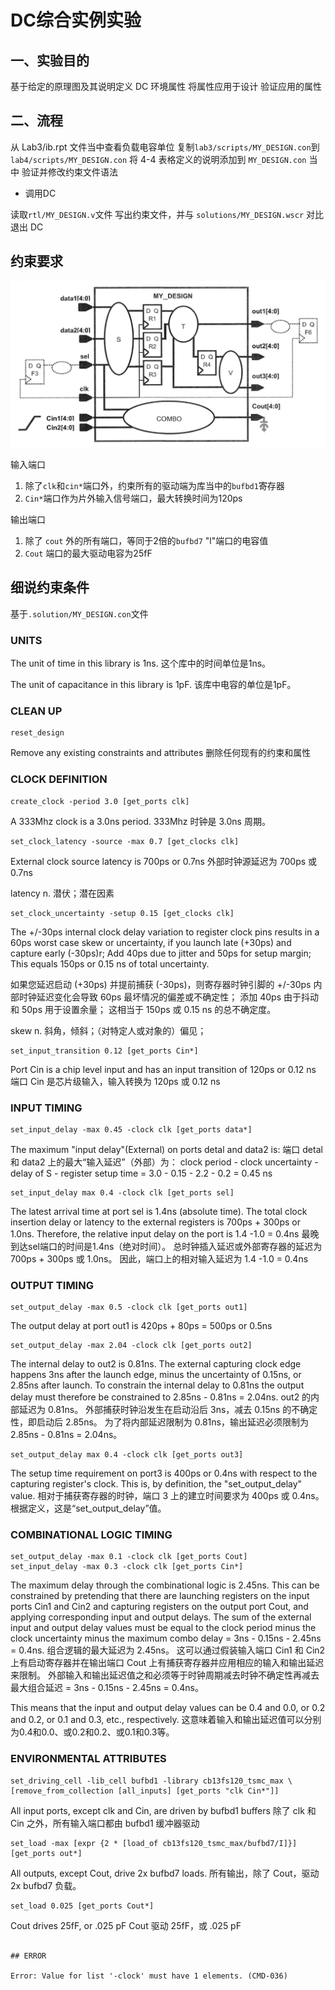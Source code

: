 # DC综合实例实验

## 一、实验目的

基于给定的原理图及其说明定义 DC 环境属性
将属性应用于设计
验证应用的属性

## 二、流程

从 Lab3/ib.rpt 文件当中查看负载电容单位
复制`lab3/scripts/MY_DESIGN.con`到`lab4/scripts/MY_DESIGN.con`
将 4-4 表格定义的说明添加到 `MY_DESIGN.con` 当中
验证并修改约束文件语法

* 调用DC

读取`rtl/MY_DESIGN.v`文件
写出约束文件，并与 `solutions/MY_DESIGN.wscr` 对比
退出 DC

## 约束要求

![Figure39](../assets/Figure39%20设计原理图.png)

输入端口

1. 除了`clk`和`cin*`端口外，约束所有的驱动端为库当中的`bufbd1`寄存器
2. `Cin*`端口作为片外输入信号端口，最大转换时间为120ps

输出端口

1. 除了 `cout` 外的所有端口，等同于2倍的`bufbd7` "l"端口的电容值
2. `Cout` 端口的最大驱动电容为25fF

## 细说约束条件

基于`.solution/MY_DESIGN.con`文件

### UNITS

The unit of time in this library is 1ns.
这个库中的时间单位是1ns。

The unit of capacitance in this library is 1pF.
该库中电容的单位是1pF。

### CLEAN UP

```text
reset_design
```

Remove any existing constraints and attributes
删除任何现有的约束和属性

### CLOCK DEFINITION

```text
create_clock -period 3.0 [get_ports clk]
```

A 333Mhz clock is a 3.0ns period.
333Mhz 时钟是 3.0ns 周期。

```text
set_clock_latency -source -max 0.7 [get_clocks clk]
```

External clock source latency is 700ps or 0.7ns
外部时钟源延迟为 700ps 或 0.7ns

latency n. 潜伏；潜在因素

```text
set_clock_uncertainty -setup 0.15 [get_clocks clk]
```

The +/-30ps internal clock delay variation to register clock pins results in a 60ps worst case skew or uncertainty, if you launch late (+30ps) and capture early (-30ps)r; Add 40ps due to jitter and 50ps for setup margin;
This equals 150ps or 0.15 ns of total uncertainty.

如果您延迟启动 (+30ps) 并提前捕获 (-30ps)，则寄存器时钟引脚的 +/-30ps 内部时钟延迟变化会导致 60ps 最坏情况的偏差或不确定性； 添加 40ps 由于抖动和 50ps 用于设置余量；
这相当于 150ps 或 0.15 ns 的总不确定度。

skew n. 斜角，倾斜；（对特定人或对象的）偏见；

```text
set_input_transition 0.12 [get_ports Cin*]
```

Port Cin is a chip level input and has an input transition of 120ps or 0.12 ns
端口 Cin 是芯片级输入，输入转换为 120ps 或 0.12 ns

### INPUT TIMING

```text
set_input_delay -max 0.45 -clock clk [get_ports data*]
```

The maximum "input delay"(External) on ports detal and data2 is:
端口 detal 和 data2 上的最大“输入延迟”（外部）为：
clock period - clock uncertainty - delay of S - register setup time =
3.0 - 0.15 - 2.2 - 0.2 = 0.45 ns

```text
set_input_delay max 0.4 -clock clk [get_ports sel]
```

The latest arrival time at port sel is 1.4ns (absolute time). The total clock insertion delay or latency to the external registers is 700ps + 300ps or 1.0ns. Therefore, the relative input delay on the port is 1.4 -1.0 = 0.4ns
最晚到达sel端口的时间是1.4ns（绝对时间）。 总时钟插入延迟或外部寄存器的延迟为 700ps + 300ps 或 1.0ns。 因此，端口上的相对输入延迟为 1.4 -1.0 = 0.4ns

### OUTPUT TIMING

```text
set_output_delay -max 0.5 -clock clk [get_ports out1]
```

The output delay at port out1 is 420ps + 80ps = 500ps or 0.5ns

```text
set_output_delay -max 2.04 -clock clk [get_ports out2]
```

The internal delay to out2 is 0.81ns. The external capturing clock edge happens 3ns after the launch edge, minus the uncertainty of 0.15ns, or 2.85ns after launch. To constrain the internal delay to 0.81ns the output delay must therefore be constrained to 2.85ns - 0.81ns = 2.04ns.
out2 的内部延迟为 0.81ns。 外部捕获时钟沿发生在启动沿后 3ns，减去 0.15ns 的不确定性，即启动后 2.85ns。 为了将内部延迟限制为 0.81ns，输出延迟必须限制为 2.85ns - 0.81ns = 2.04ns。

```text
set_output_delay max 0.4 -clock clk [get_ports out3]
```

The setup time requirement on port3 is 400ps or 0.4ns with respect to the capturing register's clock.
This is, by definition, the "set_output_delay" value.
相对于捕获寄存器的时钟，端口 3 上的建立时间要求为 400ps 或 0.4ns。
根据定义，这是“set_output_delay”值。

### COMBINATIONAL LOGIC TIMING

```text
set_output_delay -max 0.1 -clock clk [get_ports Cout]
set_input_delay -max 0.3 -clock clk [get_ports Cin*]
```

The maximum delay through the combinational logic is 2.45ns. This can be constrained by pretending that there are launching registers on the input ports Cin1 and Cin2 and capturing registers on the output port Cout, and applying corresponding input and output delays. The sum of the external input and output delay values must be equal to the clock period minus the clock uncertainty minus the maximum combo delay = 3ns - 0.15ns - 2.45ns = 0.4ns.
组合逻辑的最大延迟为 2.45ns。 这可以通过假装输入端口 Cin1 和 Cin2 上有启动寄存器并在输出端口 Cout 上有捕获寄存器并应用相应的输入和输出延迟来限制。 外部输入和输出延迟值之和必须等于时钟周期减去时钟不确定性再减去最大组合延迟 = 3ns - 0.15ns - 2.45ns = 0.4ns。

This means that the input and output delay values can be 0.4 and 0.0, or 0.2 and 0.2, or 0.1 and 0.3, etc., respectively.
这意味着输入和输出延迟值可以分别为0.4和0.0、或0.2和0.2、或0.1和0.3等。

### ENVIRONMENTAL ATTRIBUTES

```text
set_driving_cell -lib_cell bufbd1 -library cb13fs120_tsmc_max \
[remove_from_collection [all_inputs] [get_ports "clk Cin*"]]
```

All input ports, except clk and Cin, are driven by bufbd1 buffers
除了 clk 和 Cin 之外，所有输入端口都由 bufbd1 缓冲器驱动

```text
set_load -max [expr {2 * [load_of cb13fs120_tsmc_max/bufbd7/I]}] [get_ports out*]
```

All outputs, except Cout, drive 2x bufbd7 loads.
所有输出，除了 Cout，驱动 2x bufbd7 负载。

```text
set_load 0.025 [get_ports Cout*]
```

Cout drives 25fF, or .025 pF
Cout 驱动 25fF，或 .025 pF

```text

## ERROR

Error: Value for list '-clock' must have 1 elements. (CMD-036)
